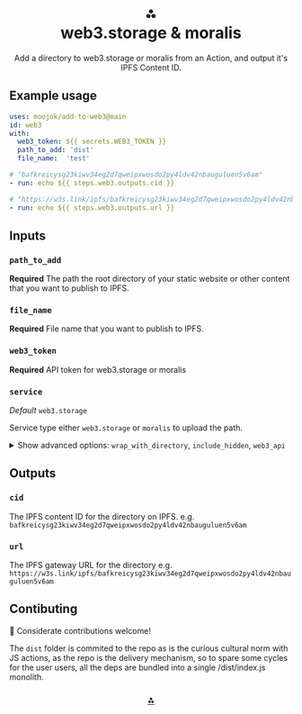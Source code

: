 <h1 align="center">⁂<br/>web3.storage & moralis</h1>
<p align="center">Add a directory to web3.storage or moralis from an Action, and output it's IPFS Content ID.</p>

## Example usage

```yaml
uses: moojok/add-to-web3@main
id: web3
with:
  web3_token: ${{ secrets.WEB3_TOKEN }}
  path_to_add: 'dist'
  file_name:  'test'

# "bafkreicysg23kiwv34eg2d7qweipxwosdo2py4ldv42nbauguluen5v6am"
- run: echo ${{ steps.web3.outputs.cid }}

# "https://w3s.link/ipfs/bafkreicysg23kiwv34eg2d7qweipxwosdo2py4ldv42nbauguluen5v6am"
- run: echo ${{ steps.web3.outputs.url }}
```

## Inputs

### `path_to_add`

**Required** The path the root directory of your static website or other content that you want to publish to IPFS.

### `file_name`

**Required** File name that you want to publish to IPFS.

### `web3_token`

**Required** API token for web3.storage or moralis

### `service`

_Default_ `web3.storage`

Service type either `web3.storage` or `moralis` to upload the path.

<details>
  <summary>Show advanced options: <code>wrap_with_directory</code>, <code>include_hidden</code>, <code>web3_api</code></summary>

### `wrap_with_directory`

_Default_ `false`

Should the `path_to_add` be wrapped in a diretory when creating the IPFS DAG. For most folks using this action the default of `false` is fine. 

This is the opposite of the default that web3.storage uses, as this action is commonly used to add a directory that contains a static website to IPFS. In that case you want the path_to_add to become the root cid so you can host your site at `https://<cid>.ipfs.w3s.link` rather than `https://<cid>.ipfs.w3s.link/<path_to_add>`.

If you do want to capture the `path_to_add` path itself in the IPFS DAG then you want to set `wrap_with_directory:true`.

see: https://web3.storage/docs/reference/js-client-library#parameters

### `include_hidden`

_Default_ `false`

Should hidden files prefixed with a `.` be included when found in the `path_to_add`

see: https://github.com/web3-storage/files-from-path#filesfrompath

### `web3_api`

_Default_ `https://api.web3.storage`

Useful for testing against staging deployments by setting to the api origin of your choice.

</details>

## Outputs

### `cid`

The IPFS content ID for the directory on IPFS. 
e.g. `bafkreicysg23kiwv34eg2d7qweipxwosdo2py4ldv42nbauguluen5v6am`

### `url`

The IPFS gateway URL for the directory 
e.g. `https://w3s.link/ipfs/bafkreicysg23kiwv34eg2d7qweipxwosdo2py4ldv42nbauguluen5v6am`


## Contibuting

💌 Considerate contributions welcome! 

The `dist` folder is commited to the repo as is the curious cultural norm with JS actions, as the repo is the delivery mechanism, so to spare some cycles for the user users, all the deps are bundled into a single /dist/index.js monolith.

<h3 align="center"><a href="https://web3.storage">⁂</a></h3>
